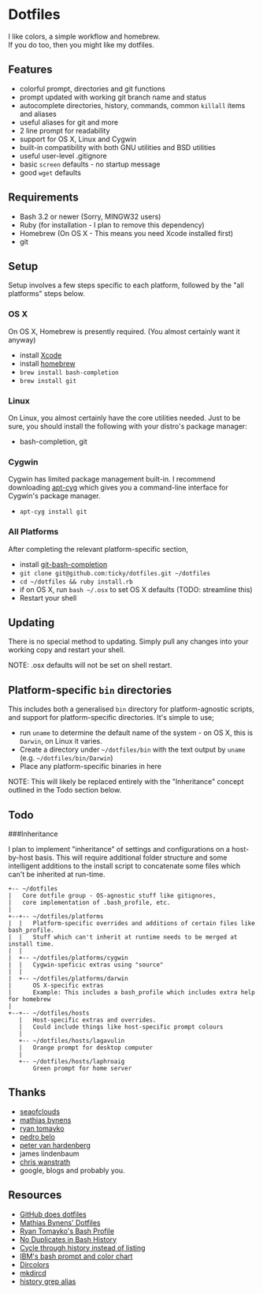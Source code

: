 # Dotfiles

I like colors, a simple workflow and homebrew.  
If you do too, then you might like my dotfiles.

## Features

* colorful prompt, directories and git functions
* prompt updated with working git branch name and status
* autocomplete directories, history, commands, common `killall` items and aliases
* useful aliases for git and more
* 2 line prompt for readability
* support for OS X, Linux and Cygwin
* built-in compatibility with both GNU utilities and BSD utilities
* useful user-level .gitignore
* basic `screen` defaults - no startup message
* good `wget` defaults

## Requirements

* Bash 3.2 or newer (Sorry, MINGW32 users)
* Ruby (for installation - I plan to remove this dependency)
* Homebrew (On OS X - This means you need Xcode installed first)
* git

## Setup

Setup involves a few steps specific to each platform, followed by the "all platforms" steps below.

### OS X

On OS X, Homebrew is presently required. (You almost certainly want it anyway)

* install [Xcode](https://itunes.apple.com/app/xcode/id497799835)
* install [homebrew](http://github.com/mxcl/homebrew)
* `brew install bash-completion`
* `brew install git`

### Linux

On Linux, you almost certainly have the core utilities needed. Just to be sure, you should install the following with your distro's package manager:

* bash-completion, git

### Cygwin

Cygwin has limited package management built-in. I recommend downloading [apt-cyg](http://code.google.com/p/apt-cyg/) which gives you a command-line interface for Cygwin's package manager.

* `apt-cyg install git`

### All Platforms

After completing the relevant platform-specific section,

* install [git-bash-completion](http://github.com/markgandolfo/git-bash-completion)
* `git clone git@github.com:ticky/dotfiles.git ~/dotfiles`
* `cd ~/dotfiles && ruby install.rb`
* if on OS X, run `bash ~/.osx` to set OS X defaults (TODO: streamline this)
* Restart your shell

## Updating

There is no special method to updating. Simply pull any changes into your working copy and restart your shell.

NOTE: .osx defaults will not be set on shell restart.

## Platform-specific `bin` directories

This includes both a generalised `bin` directory for platform-agnostic scripts, and support for platform-specific directories. It's simple to use;

* run `uname` to determine the default name of the system - on OS X, this is `Darwin`, on Linux it varies.
* Create a directory under `~/dotfiles/bin` with the text output by `uname` (e.g. `~/dotfiles/bin/Darwin`)
* Place any platform-specific binaries in here

NOTE: This will likely be replaced entirely with the "Inheritance" concept outlined in the Todo section below.

## Todo

###Inheritance

I plan to implement "inheritance" of settings and configurations on a host-by-host basis.
This will require additional folder structure and some intelligent additions to the install
script to concatenate some files which can't be inherited at run-time.

    +-- ~/dotfiles
    |   Core dotfile group - OS-agnostic stuff like gitignores,
    |   core implementation of .bash_profile, etc.
    | 
    +--+-- ~/dotfiles/platforms
    |  |   Platform-specific overrides and additions of certain files like bash_profile.
    |  |   Stuff which can't inherit at runtime needs to be merged at install time.
    |  |  
    |  +-- ~/dotfiles/platforms/cygwin
    |  |   Cygwin-speficic extras using "source"
    |  |  
    |  +-- ~/dotfiles/platforms/darwin
    |      OS X-specific extras
    |      Example: This includes a bash_profile which includes extra help for homebrew
    |     
    +--+-- ~/dotfiles/hosts
       |   Host-specific extras and overrides.
       |   Could include things like host-specific prompt colours
       |  
       +-- ~/dotfiles/hosts/lagavulin
       |   Orange prompt for desktop computer
       |  
       +-- ~/dotfiles/hosts/laphroaig
           Green prompt for home server

## Thanks

* [seaofclouds](http://github.com/seaofclouds)
* [mathias bynens](http://mths.be/)
* [ryan tomayko](http://tomayko.com/about)
* [pedro belo](http://github.com/pedro)
* [peter van hardenberg](http://github.com/pvh)
* james lindenbaum
* [chris wanstrath](http://ozmm.org/)
* google, blogs and probably you.

## Resources

* [GitHub does dotfiles](http://dotfiles.github.com/)
* [Mathias Bynens' Dotfiles](http://mths.be/dotfiles)
* [Ryan Tomayko's Bash Profile](http://github.com/rtomayko/dotfiles)
* [No Duplicates in Bash History](http://www.thegeekstuff.com/2008/08/15-examples-to-master-linux-command-line-history/)
* [Cycle through history instead of listing](http://www.macosxhints.com/article.php?story=20050904022246573&lsrc=osxh)
* [IBM's bash prompt and color chart](http://www.ibm.com/developerworks/linux/library/l-tip-prompt/)
* [Dircolors](http://hocuspokus.net/2008/01/a-better-ls-for-mac-os-x)
* [mkdircd](http://www.thegeekstuff.com/2008/10/6-awesome-linux-cd-command-hacks-productivity-tip3-for-geeks/)
* [history grep alias](http://wuhrr.wordpress.com/2009/10/11/sweeten-bash-history-by-adding-grep/)

